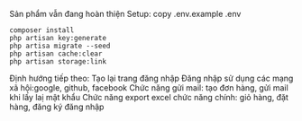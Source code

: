 Sản phẩm vẫn đang hoàn thiện 
Setup:
    copy .env.example .env

    composer install
    php artisan key:generate
    php artisa migrate --seed
    php artisan cache:clear
    php artisan storage:link

Định hướng tiếp theo: 
    Tạo lại trang đăng nhập 
    Đăng nhập sử dụng các mạng xã hội:google, github, facebook
    Chức năng gửi mail: tạo đơn hàng, gửi mail khi lấy laị mật khẩu 
    Chức năng export excel 
chức năng chính: giỏ hàng, đặt hàng, đăng ký đăng nhập 